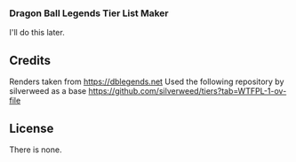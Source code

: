 ### Dragon Ball Legends Tier List Maker

I'll do this later.

## Credits
Renders taken from https://dblegends.net
Used the following repository by silverweed as a base https://github.com/silverweed/tiers?tab=WTFPL-1-ov-file

## License
There is none.